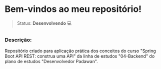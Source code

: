 # Bem-vindos ao meu repositório!

>Status: **Desenvolvendo** 💻

##

### **Descrição:** 

Repositório criado para aplicação prática dos conceitos do curso "Spring Boot API REST: construa uma API" da linha de estudos "04-Backend" do plano de estudos "Desenvolvedor Padawan".
